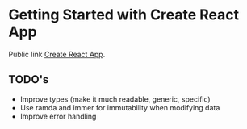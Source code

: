 # Getting Started with Create React App

Public link [Create React App](https://github.com/facebook/create-react-app).

## TODO's

 - Improve types (make it much readable, generic, specific)
 - Use ramda and immer for immutability when modifying data
 - Improve error handling
